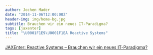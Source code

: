 ```yaml
---
author: Jochen Mader
date: "2014-11-06T12:00:00Z"
header-img: img/home-bg.jpg
subtitle: Brauchen wir ein neues IT-Paradigma?
tags: [jaxenter]
title: "\U0001F1E9\U0001F1EA Reactive Systems"
---
```

[JAXEnter: Reactive Systems – Brauchen wir ein neues IT-Paradigma?](https://jaxenter.de/reactive-systems-brauchen-wir-ein-neues-it-paradigma-363)
